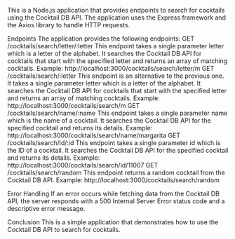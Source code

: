 This is a Node.js application that provides endpoints to search for cocktails using the Cocktail DB API. The application uses the Express framework and the Axios library to handle HTTP requests.

Endpoints
The application provides the following endpoints:
GET /cocktails/search/letter/:letter
This endpoint takes a single parameter letter which is a letter of the alphabet. It searches the Cocktail DB API for cocktails that start with the specified letter and returns an array of matching cocktails.
Example: http://localhost:3000/cocktails/search/letter/m
GET /cocktails/search/:letter
This endpoint is an alternative to the previous one. It takes a single parameter letter which is a letter of the alphabet. It searches the Cocktail DB API for cocktails that start with the specified letter and returns an array of matching cocktails.
Example: http://localhost:3000/cocktails/search/m
GET /cocktails/search/name/:name
This endpoint takes a single parameter name which is the name of a cocktail. It searches the Cocktail DB API for the specified cocktail and returns its details.
Example: http://localhost:3000/cocktails/search/name/margarita
GET /cocktails/search/id/:id
This endpoint takes a single parameter id which is the ID of a cocktail. It searches the Cocktail DB API for the specified cocktail and returns its details.
Example: http://localhost:3000/cocktails/search/id/11007
GET /cocktails/search/random
This endpoint returns a random cocktail from the Cocktail DB API.
Example: http://localhost:3000/cocktails/search/random

Error Handling
If an error occurs while fetching data from the Cocktail DB API, the server responds with a 500 Internal Server Error status code and a descriptive error message.

Conclusion
This is a simple application that demonstrates how to use the Cocktail DB API to search for cocktails. 
